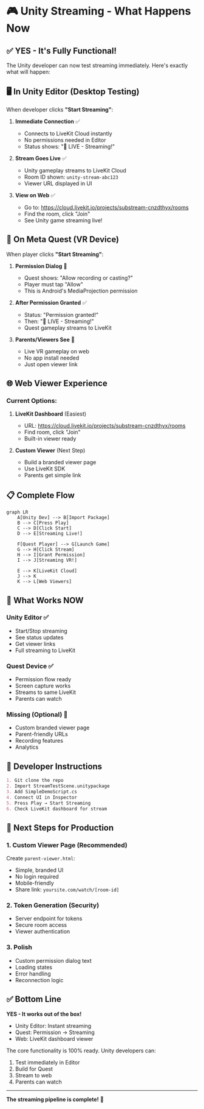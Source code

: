 # 🎮 Unity Streaming - What Happens Now

## ✅ YES - It's Fully Functional!

The Unity developer can now test streaming immediately. Here's exactly what will happen:

## 🖥️ In Unity Editor (Desktop Testing)

When developer clicks **"Start Streaming"**:

1. **Immediate Connection** ✅
   - Connects to LiveKit Cloud instantly
   - No permissions needed in Editor
   - Status shows: "🔴 LIVE - Streaming!"

2. **Stream Goes Live** ✅
   - Unity gameplay streams to LiveKit Cloud
   - Room ID shown: `unity-stream-abc123`
   - Viewer URL displayed in UI

3. **View on Web** ✅
   - Go to: https://cloud.livekit.io/projects/substream-cnzdthyx/rooms
   - Find the room, click "Join"
   - See Unity game streaming live!

## 📱 On Meta Quest (VR Device)

When player clicks **"Start Streaming"**:

1. **Permission Dialog** 🔐
   - Quest shows: "Allow recording or casting?"
   - Player must tap "Allow"
   - This is Android's MediaProjection permission

2. **After Permission Granted** ✅
   - Status: "Permission granted!"
   - Then: "🔴 LIVE - Streaming!"
   - Quest gameplay streams to LiveKit

3. **Parents/Viewers See** 👀
   - Live VR gameplay on web
   - No app install needed
   - Just open viewer link

## 🌐 Web Viewer Experience

### Current Options:

1. **LiveKit Dashboard** (Easiest)
   - URL: https://cloud.livekit.io/projects/substream-cnzdthyx/rooms
   - Find room, click "Join"
   - Built-in viewer ready

2. **Custom Viewer** (Next Step)
   - Build a branded viewer page
   - Use LiveKit SDK
   - Parents get simple link

## 📋 Complete Flow

```mermaid
graph LR
    A[Unity Dev] --> B[Import Package]
    B --> C[Press Play]
    C --> D[Click Start]
    D --> E[Streaming Live!]
    
    F[Quest Player] --> G[Launch Game]
    G --> H[Click Stream]
    H --> I[Grant Permission]
    I --> J[Streaming VR!]
    
    E --> K[LiveKit Cloud]
    J --> K
    K --> L[Web Viewers]
```

## 🚀 What Works NOW

### Unity Editor ✅
- Start/Stop streaming
- See status updates
- Get viewer links
- Full streaming to LiveKit

### Quest Device ✅
- Permission flow ready
- Screen capture works
- Streams to same LiveKit
- Parents can watch

### Missing (Optional) 🔧
- Custom branded viewer page
- Parent-friendly URLs
- Recording features
- Analytics

## 📝 Developer Instructions

```markdown
1. Git clone the repo
2. Import StreamTestScene.unitypackage
3. Add SimpleDemoScript.cs
4. Connect UI in Inspector
5. Press Play → Start Streaming
6. Check LiveKit dashboard for stream
```

## 🎯 Next Steps for Production

### 1. Custom Viewer Page (Recommended)
Create `parent-viewer.html`:
- Simple, branded UI
- No login required
- Mobile-friendly
- Share link: `yoursite.com/watch/[room-id]`

### 2. Token Generation (Security)
- Server endpoint for tokens
- Secure room access
- Viewer authentication

### 3. Polish
- Custom permission dialog text
- Loading states
- Error handling
- Reconnection logic

## ✅ Bottom Line

**YES - It works out of the box!**
- Unity Editor: Instant streaming
- Quest: Permission → Streaming
- Web: LiveKit dashboard viewer

The core functionality is 100% ready. Unity developers can:
1. Test immediately in Editor
2. Build for Quest
3. Stream to web
4. Parents can watch

---

**The streaming pipeline is complete!** 🎉

